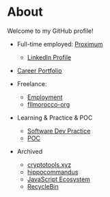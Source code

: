 # About

Welcome to my GitHub profile!

- Full-time employed: [Proximum](https://github.com/proximum)
  - [LinkedIn Profile](https://www.linkedin.com/in/souhailmerroun) 
- [Career Portfolio](https://github.com/souhailmerroun-career-portfolio)
- Freelance:
  - [Employment](https://github.com/souhailmerroun-employment)
  - [fllmorocco-org](https://github.com/fllmorocco-org)

- Learning & Practice & POC
  - [Software Dev Practice](https://github.com/souhailmerroun-software-dev-practice)
  - [POC](https://github.com/souhailmerroun-poc)

- Archived
  - [cryptotools.xyz](https://github.com/cryptotools-xyz)
  - [hippocommandus](https://github.com/hippocommandus)
  - [JavaScript Ecosystem](https://github.com/javascript-ecosystem)
  - [RecycleBin](https://github.com/souhailmerroun-recyclebin)
